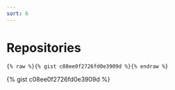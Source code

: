 ```yaml
---
sort: 6
---
```


# Repositories

```
{% raw %}{% gist c08ee0f2726fd0e3909d %}{% endraw %}
```

{% gist c08ee0f2726fd0e3909d %}

